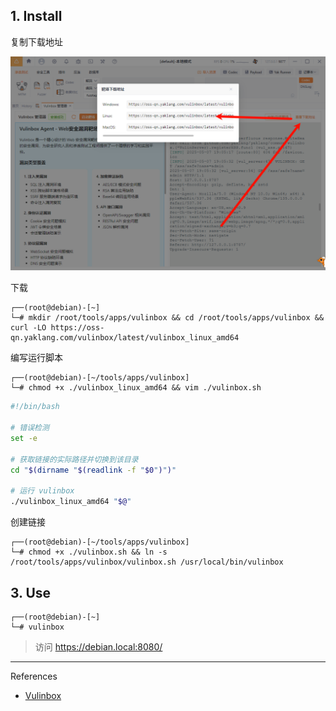 ## 1. Install

复制下载地址

![复制下载地址](./../../../../images/Vulinbox/%E5%A4%8D%E5%88%B6%E4%B8%8B%E8%BD%BD%E5%9C%B0%E5%9D%80.png)

下载

```
┌──(root@debian)-[~]
└─# mkdir /root/tools/apps/vulinbox && cd /root/tools/apps/vulinbox && curl -LO https://oss-qn.yaklang.com/vulinbox/latest/vulinbox_linux_amd64
```

编写运行脚本

```
┌──(root@debian)-[~/tools/apps/vulinbox]
└─# chmod +x ./vulinbox_linux_amd64 && vim ./vulinbox.sh
```

```sh
#!/bin/bash

# 错误检测
set -e

# 获取链接的实际路径并切换到该目录
cd "$(dirname "$(readlink -f "$0")")"

# 运行 vulinbox
./vulinbox_linux_amd64 "$@"

```

创建链接

```
┌──(root@debian)-[~/tools/apps/vulinbox]
└─# chmod +x ./vulinbox.sh && ln -s /root/tools/apps/vulinbox/vulinbox.sh /usr/local/bin/vulinbox
```

## 3. Use

```
┌──(root@debian)-[~]
└─# vulinbox
```

> 访问 https://debian.local:8080/

---

References

- [Vulinbox](https://yaklang.io/Yaklab/vulinbox/vulinbox)

